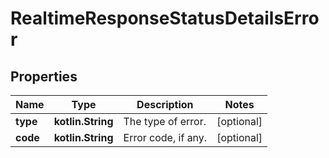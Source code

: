 
# RealtimeResponseStatusDetailsError

## Properties
| Name | Type | Description | Notes |
| ------------ | ------------- | ------------- | ------------- |
| **type** | **kotlin.String** | The type of error. |  [optional] |
| **code** | **kotlin.String** | Error code, if any. |  [optional] |



